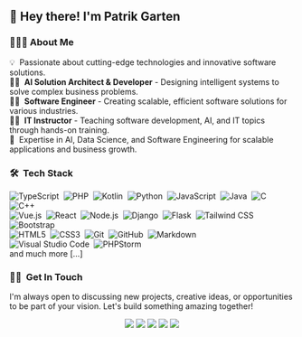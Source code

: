 <h2>👋 Hey there! I'm Patrik Garten</h2>

### 👨🏻‍💻 About Me

💡 &nbsp;Passionate about cutting-edge technologies and innovative software solutions.  
👨‍💻 &nbsp;**AI Solution Architect & Developer** - Designing intelligent systems to solve complex business problems.  
👨‍💻 &nbsp;**Software Engineer** - Creating scalable, efficient software solutions for various industries.  
👨‍🏫 &nbsp;**IT Instructor** - Teaching software development, AI, and IT topics through hands-on training.  
🧠 &nbsp;Expertise in AI, Data Science, and Software Engineering for scalable applications and business growth.  

### 🛠 &nbsp;Tech Stack

![TypeScript](https://img.shields.io/badge/-TypeScript-05122A?style=flat&logo=typescript)&nbsp;
![PHP](https://img.shields.io/badge/-PHP-05122A?style=flat&logo=php&logoColor=276DC3)&nbsp;
![Kotlin](https://img.shields.io/badge/-Kotlin-05122A?style=flat&logo=kotlin)&nbsp;
![Python](https://img.shields.io/badge/-Python-05122A?style=flat&logo=python)&nbsp;
![JavaScript](https://img.shields.io/badge/-JavaScript-05122A?style=flat&logo=javascript)&nbsp;
![Java](https://img.shields.io/badge/-Java-05122A?style=flat&logo=Java&logoColor=FFA518)&nbsp;
![C](https://img.shields.io/badge/-C-05122A?style=flat&logo=C&logoColor=A8B9CC)&nbsp;
![C++](https://img.shields.io/badge/-C++-05122A?style=flat&logo=C%2B%2B&logoColor=00599C)\
![Vue.js](https://img.shields.io/badge/-Vue.js-05122A?style=flat&logo=vue.js)&nbsp;
![React](https://img.shields.io/badge/-React-05122A?style=flat&logo=react)&nbsp;
![Node.js](https://img.shields.io/badge/-Node.js-05122A?style=flat&logo=node.js)&nbsp;
![Django](https://img.shields.io/badge/-Django-05122A?style=flat&logo=django&logoColor=092E20)&nbsp;
![Flask](https://img.shields.io/badge/-Flask-05122A?style=flat&logo=flask)&nbsp;
![Tailwind CSS](https://img.shields.io/badge/-TailwindCSS-05122A?style=flat&logo=tailwindcss&logoColor=563D7C)&nbsp;
![Bootstrap](https://img.shields.io/badge/-Bootstrap-05122A?style=flat&logo=bootstrap&logoColor=563D7C)\
![HTML5](https://img.shields.io/badge/-HTML5-05122A?style=flat&logo=HTML5)&nbsp;
![CSS3](https://img.shields.io/badge/-CSS3-05122A?style=flat&logo=CSS3&logoColor=1572B6)&nbsp;
![Git](https://img.shields.io/badge/-Git-05122A?style=flat&logo=git)&nbsp;
![GitHub](https://img.shields.io/badge/-GitHub-05122A?style=flat&logo=github)&nbsp;
![Markdown](https://img.shields.io/badge/-Markdown-05122A?style=flat&logo=markdown)\
![Visual Studio Code](https://img.shields.io/badge/-VS%20Code-05122A?style=flat&logo=visual-studio-code&logoColor=007ACC)&nbsp;
![PHPStorm](https://img.shields.io/badge/-PHPStorm-05122A?style=flat&logo=jetbrains&logoColor=2C2255)\
and much more [...]

### 🤝🏻 &nbsp;Get In Touch

I'm always open to discussing new projects, creative ideas, or opportunities to be part of your vision. Let's build something amazing together!

<p align="center">
  <a href="https://garten.dev"><img src="https://img.shields.io/badge/-garten.dev-1769FF?style=flat&logo=Google-Chrome&logoColor=white"/></a>
  <a href="https://linkedin.com/in/paifgx"><img src="https://img.shields.io/badge/-Patrik%20Garten-0077B5?style=flat&logo=linkedin&logoColor=white"/></a>
  <a href="mailto:info@garten.dev"><img src="https://img.shields.io/badge/-info@garten.dev-D14836?style=flat&logo=Gmail&logoColor=white"/></a>
  <a href="https://instagram.com/garten.dev"><img src="https://img.shields.io/badge/-@garten.dev-E4405F?style=flat&logo=instagram&logoColor=white"/></a>
  <a href="https://instagram.com/garten.ai"><img src="https://img.shields.io/badge/-@garten.ai-E4405F?style=flat&logo=instagram&logoColor=white"/></a>  
</p>
